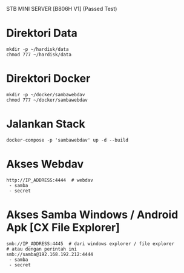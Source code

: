 STB MINI SERVER [B806H V1] (Passed Test)

# Direktori Data
```
mkdir -p ~/hardisk/data
chmod 777 ~/hardisk/data
```

# Direktori Docker
```
mkdir -p ~/docker/sambawebdav
chmod 777 ~/docker/sambawebdav
```
  
# Jalankan Stack 
```
docker-compose -p 'sambawebdav' up -d --build
```

# Akses Webdav
```
http://IP_ADDRESS:4444  # webdav
 - samba
 - secret
```
    
# Akses Samba Windows / Android Apk [CX File Explorer]
```
smb://IP_ADDRESS:4445  # dari windows explorer / file explorer
# atau dengan perintah ini
smb://samba@192.168.192.212:4444
 - samba
 - secret
```
